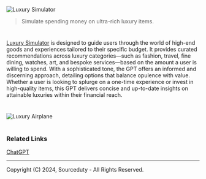 ![Luxury Simulator](https://github.com/user-attachments/assets/6524fa30-58e6-4f4c-a3c3-05c36805f35d)

> Simulate spending money on ultra-rich luxury items.
#

[Luxury Simulator](https://chatgpt.com/g/g-HPWQSNXna-luxury-simulator) is designed to guide users through the world of high-end goods and experiences tailored to their specific budget. It provides curated recommendations across luxury categories—such as fashion, travel, fine dining, watches, art, and bespoke services—based on the amount a user is willing to spend. With a sophisticated tone, the GPT offers an informed and discerning approach, detailing options that balance opulence with value. Whether a user is looking to splurge on a one-time experience or invest in high-quality items, this GPT delivers concise and up-to-date insights on attainable luxuries within their financial reach.

#
![Luxury Airplane](https://github.com/user-attachments/assets/2b79dcb0-90b4-4a15-aff6-8ae3d700ece9)

#
### Related Links

[ChatGPT](https://github.com/sourceduty/ChatGPT)

***
Copyright (C) 2024, Sourceduty - All Rights Reserved.
